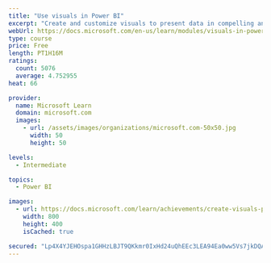 ```yaml
---
title: "Use visuals in Power BI"
excerpt: "Create and customize visuals to present data in compelling and insightful ways."
webUrl: https://docs.microsoft.com/en-us/learn/modules/visuals-in-power-bi/
type: course
price: Free
length: PT1H16M
ratings:
  count: 5076
  average: 4.752955
heat: 66

provider:
  name: Microsoft Learn
  domain: microsoft.com
  images:
    - url: /assets/images/organizations/microsoft.com-50x50.jpg
      width: 50
      height: 50

levels:
  - Intermediate

topics:
  - Power BI

images:
  - url: https://docs.microsoft.com/learn/achievements/create-visuals-power-bi-desktop-social.png
    width: 800
    height: 400
    isCached: true

secured: "Lp4X4YJEHOspa1GHHzLBJT9QKkmr0IxHd24uQhEEc3LEA94Ea0ww5Vs7jkDQAs1YyhMukQCqEOoiN5di9AFRoJwAp7S45gXVrJRzHORBBS4K/Sw8DRj5Rp/0Fcz30qMMcRWZHztEDEDl0HSNu1kCrckFeQpADpuYXOHizwL2kTooFcUCIc3avwNS6AZz0sK+GWb2N6QEAAshKD730UGQNnxPG/lpGzPYvQYcvD1All3GHneYn1vkRna78BP0eLlhXfYMzRhQL4HUg3LJ8nrmHnbyY3t2qcs1Q63/2wkY7R5RQ5tAqEiCnRbuGzn6q7qVD5E4OddXUOmjbtcG9c3RMM4K3dgXjF8+dgLWWFUoXbzxbTqsm1MVwookwY0kIqMacD9zCR2Y3tip3wBTqqi5InOQF0OF1aCUQQft6gX8ctQ=;eV6FsIGFSv1OAGdDpxGumA=="
---
```


